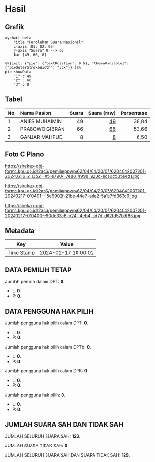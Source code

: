 # Hasil

## Grafik

```mermaid
xychart-beta
    title "Perolehan Suara Nasional"
    x-axis [01, 02, 03]
    y-axis "Suara" 0 --> 66
    bar [49, 66, 8]
```

```mermaid
%%{init: {"pie": {"textPosition": 0.5}, "themeVariables": {"pieOuterStrokeWidth": "5px"}} }%%
pie showData
    "1" : 49
    "2" : 66
    "3" : 8
```

## Tabel

| No. | Nama Paslon    | Suara | Suara (raw) | Persentase |
|:--- |:-------------- | -----:| -----------:| ----------:|
| 1   | ANIES MUHAIMIN | 49    | [49][p-1]   | 39,84      |
| 2   | PRABOWO GIBRAN | 66    | [66][p-2]   | 53,66      |
| 3   | GANJAR MAHFUD  | 8     | [8][p-3]    | 6,50       |


[p-1]: https://github.com/gigit-pemilu/pemilu-2024/blob/main/pilpres/hitung-suara/sub/62-kalimantan-tengah/sub/04-barito-selatan/sub/04-dusun-utara/sub/2007-marawan-baru/sub/001-tps/sub/paslon-1.txt
[p-2]: https://github.com/gigit-pemilu/pemilu-2024/blob/main/pilpres/hitung-suara/sub/62-kalimantan-tengah/sub/04-barito-selatan/sub/04-dusun-utara/sub/2007-marawan-baru/sub/001-tps/sub/paslon-2.txt
[p-3]: https://github.com/gigit-pemilu/pemilu-2024/blob/main/pilpres/hitung-suara/sub/62-kalimantan-tengah/sub/04-barito-selatan/sub/04-dusun-utara/sub/2007-marawan-baru/sub/001-tps/sub/paslon-3.txt

## Foto C Plano

https://sirekap-obj-formc.kpu.go.id/2ac6/pemilu/ppwp/62/04/04/20/07/6204042007001-20240216-211352--051e7907-7e88-4998-923c-ece0c535a4d1.jpg

https://sirekap-obj-formc.kpu.go.id/2ac6/pemilu/ppwp/62/04/04/20/07/6204042007001-20240217-010401--15e9902f-21be-44e7-ade2-5a1e7fd363c9.jpg

https://sirekap-obj-formc.kpu.go.id/2ac6/pemilu/ppwp/62/04/04/20/07/6204042007001-20240217-010400--90dc33c6-b24f-4eb4-bd7d-d62fd57b9f85.jpg


## Metadata

| Key        | Value               |
| ---------- | ------------------- |
| Time Stamp | 2024-02-17 10:00:02 |


## DATA PEMILIH TETAP

Jumlah pemilih dalam DPT: **0**.
 * L: **0**.
 * P: **0**.

## DATA PENGGUNA HAK PILIH

Jumlah pengguna hak pilih dalam DPT: **0**.
 * L: **0**.
 * P: **0**.

Jumlah pengguna hak pilih dalam DPTb: **0**.
 * L: **0**.
 * P: **0**.

Jumlah pengguna hak pilih dalam DPK: **0**.
 * L: **0**.
 * P: **0**.

Jumlah pengguna hak pilih: **0**.
 * L: **0**.
 * P: **0**.

## JUMLAH SUARA SAH DAN TIDAK SAH

JUMLAH SELURUH SUARA SAH: **123**.

JUMLAH SUARA TIDAK SAH: **6**.

JUMLAH SELURUH SUARA SAH DAN SUARA TIDAK SAH: **129**.


